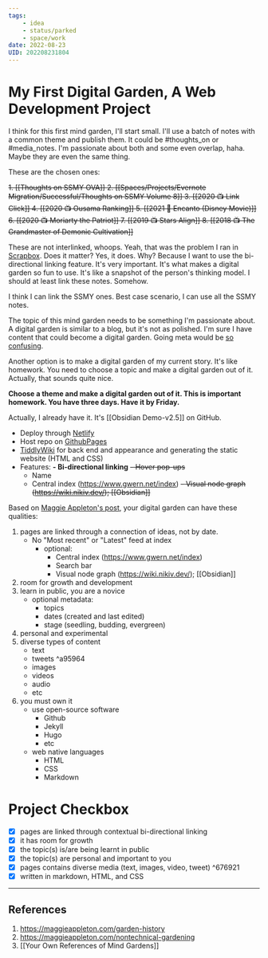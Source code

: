 ```yaml
---
tags: 
	- idea 
	- status/parked 
	- space/work
date: 2022-08-23
UID: 202208231804
---
```


# My First Digital Garden, A Web Development Project 

I think for this first mind garden, I'll start small. I'll use a batch of notes with a common theme and publish them. It could be #thoughts_on or #media_notes. I'm passionate about both and some even overlap, haha. Maybe they are even the same thing. 

These are the chosen ones:

~~1. [[Thoughts on SSMY OVA]]
2. [[Spaces/Projects/Evernote Migration/Successful/Thoughts on SSMY Volume 8]]
3. [[2020 📺 Link Click]]
4. [[2020 📺 Ousama Ranking]]
5. [[2021 🎥 Encanto (Disney Movie)]]
6. [[2020 📺 Moriarty the Patriot]]
7. [[2019 📺 Stars Align]]
8. [[2018 📺 The Grandmaster of Demonic Cultivation]]~~

These are not interlinked, whoops. Yeah, that was the problem I ran in [Scrapbox](https://scrapbox.io/product). Does it matter? Yes, it does. Why? Because I want to use the bi-directional linking feature. It's very important. It's what makes a digital garden so fun to use. It's like a snapshot of the person's thinking model. I should at least link these notes. Somehow.

I think I can link the SSMY ones. Best case scenario, I can use all the SSMY notes.

The topic of this mind garden needs to be something I'm passionate about. A digital garden is similar to a blog, but it's not as polished. I'm sure I have content that could become a digital garden. Going meta would be [so confusing](obsidian://open?vault=Obsidian-Vault-main&file=%E2%80%A2%20Inbox%2FNew%20Ideas%2FSelf-hosting%20my%20Digital%20Garden%20with%20Github%2C%20and%20perhaps%20Tiddlywiki).

Another option is to make a digital garden of my current story. It's like homework. You need to choose a topic and make a digital garden out of it. Actually, that sounds quite nice.

**Choose a theme and make a digital garden out of it. This is important homework. You have three days. Have it by Friday.**

Actually, I already have it. It's [[Obsidian Demo-v2.5]] on GitHub.
- Deploy through [Netlify](https://www.netlify.com/)
- Host repo on [GithubPages](https://docs.github.com/en/pages/getting-started-with-github-pages/about-github-pages)
- [TiddlyWiki](https://tiddlywiki.com/#GettingStarted) for back end and appearance and generating the static website (HTML and CSS)
- Features:
	**- Bi-directional linking**
	~~- Hover pop-ups~~
	- Name
	- Central index (https://www.gwern.net/index)
	~~- Visual node graph (https://wiki.nikiv.dev/); [[Obsidian]]~~

Based on [Maggie Appleton's post](https://maggieappleton.com/garden-history), your digital garden can have these qualities:
1. pages are linked through a connection of ideas, not by date.
	- No "Most recent" or "Latest" feed at index
		- optional:
			- Central index (https://www.gwern.net/index)
			- Search bar
			- Visual node graph (https://wiki.nikiv.dev/); [[Obsidian]]
2. room for growth and development
3. learn in public, you are a novice
	- optional metadata:
		- topics
		- dates (created and last edited)
		- stage (seedling, budding, evergreen)
4. personal and experimental
5. diverse types of content
	- text
	- tweets ^a95964
	- images
	- videos
	- audio
	- etc
6. you must own it
	- use open-source software
		- Github
		- Jekyll
		- Hugo
		- etc
	- web native languages
		- HTML
		- CSS
		- Markdown


# Project Checkbox
- [x] pages are linked through contextual bi-directional linking
- [x] it has room for growth
- [x] the topic(s) is/are being learnt in public
- [x] the topic(s) are personal and important to you
- [x] pages contains diverse media (text, images, video, tweet) ^676921
- [x] written in markdown, HTML, and CSS

---

## References
1. https://maggieappleton.com/garden-history
2. https://maggieappleton.com/nontechnical-gardening
3. [[Your Own References of Mind Gardens]]